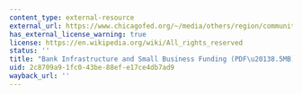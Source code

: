 ```yaml
---
content_type: external-resource
external_url: https://www.chicagofed.org/~/media/others/region/community-development-policy-studies/detroit-project/detroitproject-whitepaper-web-pdf.pdf?la=en
has_external_license_warning: true
license: https://en.wikipedia.org/wiki/All_rights_reserved
status: ''
title: "Bank Infrastructure and Small Business Funding (PDF\u20138.5MB)"
uid: 2c8709a9-1fc0-43be-88ef-e17ce4db7ad9
wayback_url: ''
---
```

